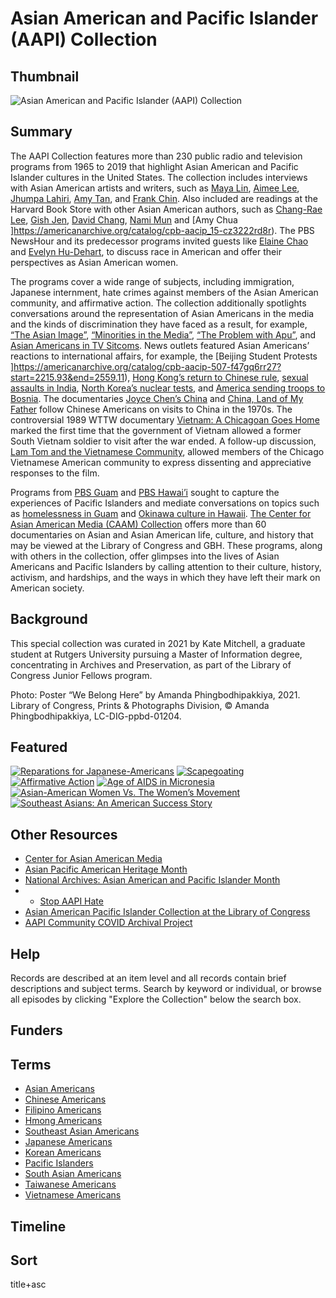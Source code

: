 # Asian American and Pacific Islander (AAPI) Collection 

## Thumbnail

![Asian American and Pacific Islander (AAPI) Collection](https://s3.amazonaws.com/americanarchive.org/special-collections/WeBelongHere.png "Asian American and Pacific Islander (AAPI) Collection")

## Summary 

The AAPI Collection features more than 230 public radio and television programs from 1965 to 2019 that highlight Asian American and Pacific Islander cultures in the United States. The collection includes interviews with Asian American artists and writers, such as [Maya Lin](https://americanarchive.org/catalog/cpb-aacip-75-56zw43qh?start=95.82&end=834.97), [Aimee Lee](https://americanarchive.org/catalog/cpb-aacip-b806e83ff47), [Jhumpa Lahiri](https://americanarchive.org/catalog/cpb-aacip-507-jd4pk07r91?start=2893.32&end=3380.46), [Amy Tan](https://americanarchive.org/catalog/cpb-aacip-525-6d5p844s2f?start=2553.84&end=2976.94), and [Frank Chin](https://americanarchive.org/catalog/cpb-aacip-581a617515c?start=46.63&end=587.53). Also included are readings at the Harvard Book Store with other Asian American authors, such as [Chang-Rae Lee](https://americanarchive.org/catalog/cpb-aacip_15-0z70v89k3d), [Gish Jen](https://americanarchive.org/catalog/cpb-aacip_15-bn9x05xd33), [David Chang](https://americanarchive.org/catalog/cpb-aacip_15-qf8jd4px5c), [Nami Mun](https://americanarchive.org/catalog/cpb-aacip_15-4j09w09032) and [Amy Chua ]https://americanarchive.org/catalog/cpb-aacip_15-cz3222rd8r). The PBS NewsHour and its predecessor programs invited guests like [Elaine Chao](https://americanarchive.org/catalog/cpb-aacip-507-2f7jq0t99k?start=1007.87&end=3220.26) and [Evelyn Hu-Dehart](https://americanarchive.org/catalog/cpb-aacip-507-1c1td9ns02?start=2711.57&end=3418.02), to discuss race in American and offer their perspectives as Asian American women. 

The programs cover a wide range of subjects, including immigration, Japanese internment, hate crimes against members of the Asian American community, and affirmative action. The collection additionally spotlights conversations around the representation of Asian Americans in the media and the kinds of discrimination they have faced as a result, for example, [“The Asian Image”](https://americanarchive.org/catalog/cpb-aacip-507-f18sb3xj41?start=2693.61&end=3309.57), [“Minorities in the Media”](https://americanarchive.org/catalog/cpb-aacip-15-47dr84v0?start=1172.79&end=1711), [“The Problem with Apu”](https://americanarchive.org/catalog/cpb-aacip-525-zw18k7679h?start=1097.48&end=1379.67), and [Asian Americans in TV Sitcoms](https://americanarchive.org/catalog/cpb-aacip-525-5717m05076?start=1111.34&end=1380.75). News outlets featured Asian Americans’ reactions to international affairs, for example, the [Beijing Student Protests ]https://americanarchive.org/catalog/cpb-aacip-507-f47gq6rr27?start=2215.93&end=2559.11), [Hong Kong’s return to Chinese rule](https://americanarchive.org/catalog/cpb-aacip-507-cr5n873m4s?start=891.5&end=1848.2), [sexual assaults in India](https://americanarchive.org/catalog/cpb-aacip-15-fx73t9dv8q?start=1980.13&end=2530.43), [North Korea’s nuclear tests](https://americanarchive.org/catalog/cpb-aacip-507-9k45q4s752?start=1256.96&end=1744.84), and [America sending troops to Bosnia](https://americanarchive.org/catalog/cpb-aacip-507-s17sn02080?start=781.74&end=1992.95). The documentaries [Joyce Chen’s China](https://americanarchive.org/catalog/cpb-aacip-15-x921c1tx91) and [China, Land of My Father](https://americanarchive.org/catalog/cpb-aacip_520-0p0wp9tx99) follow Chinese Americans on visits to China in the 1970s. The controversial 1989 WTTW documentary [Vietnam: A Chicagoan Goes Home](https://americanarchive.org/catalog/cpb-aacip-526-cn6xw48w4p) marked the first time that the government of Vietnam allowed a former South Vietnam soldier to visit after the war ended. A follow-up discussion, [Lam Tom and the Vietnamese Community](https://americanarchive.org/catalog/cpb-aacip-526-v97zk56v1p), allowed members of the Chicago Vietnamese American community to express dissenting and appreciative responses to the film. 

Programs from [PBS Guam](https://americanarchive.org/participating-orgs/1900) and [PBS Hawai’i](https://americanarchive.org/participating-orgs/1748) sought to capture the experiences of Pacific Islanders and mediate conversations on topics such as [homelessness in Guam](https://americanarchive.org/catalog/cpb-aacip_333-33rv191k) and [Okinawa culture in Hawaii](https://americanarchive.org/catalog/cpb-aacip_225-171vhkj3). [The Center for Asian American Media (CAAM) Collection](https://americanarchive.org/special_collections/caam-collection) offers more than 60 documentaries on Asian and Asian American life, culture, and history that may be viewed at the Library of Congress and GBH. These programs, along with others in the collection, offer glimpses into the lives of Asian Americans and Pacific Islanders by calling attention to their culture, history, activism, and hardships, and the ways in which they have left their mark on American society. 

## Background

This special collection was curated in 2021 by Kate Mitchell, a graduate student at Rutgers University pursuing a Master of Information degree, concentrating in Archives and Preservation, as part of the Library of Congress Junior Fellows program.

Photo: Poster “We Belong Here” by Amanda Phingbodhipakkiya, 2021. Library of Congress, Prints & Photographs Division, © Amanda Phingbodhipakkiya, LC-DIG-ppbd-01204.

## Featured

[![Reparations for Japanese-Americans](https://s3.amazonaws.com/americanarchive.org/special-collections/cpb-aacip_293-hx15m62n5s.jpg)](/catalog/cpb-aacip-293-hx15m62n5s?start=178.64&end=1033.57)
[![Scapegoating](https://s3.amazonaws.com/americanarchive.org/special-collections/cpb-aacip_507-tq5r786k70.jpg)](/catalog/cpb-aacip-507-tq5r786k70?start=2764.45&end=3443.27)
[![Affirmative Action](https://s3.amazonaws.com/americanarchive.org/special-collections/cpb-aacip_15-9bn9x30g.jpg)](/catalog/cpb-aacip_15-9bn9x30g)
[![Age of AIDS in Micronesia](https://s3.amazonaws.com/americanarchive.org/special-collections/cpb-aacip_333-773txjjt.jpg)](/catalog/cpb-aacip_333-773txjjt)
[![Asian-American Women Vs. The Women’s Movement](https://s3.amazonaws.com/americanarchive.org/special-collections/aapb_tile.png)](/catalog/cpb-aacip-28-4b2x34mw7s)
[![Southeast Asians: An American Success Story](https://s3.amazonaws.com/americanarchive.org/special-collections/cpb-aacip_221-644qrs3t.jpg)](/catalog/cpb-aacip_221-644qrs3t)

## Other Resources

- [Center for Asian American Media](https://caamedia.org/)
- [Asian Pacific American Heritage Month](https://asianpacificheritage.gov/)
- [National Archives: Asian American and Pacific Islander Month](https://www.archives.gov/news/topics/asian-pacific-american-heritage-month)
- - [Stop AAPI Hate](https://stopaapihate.org/)
- [Asian American Pacific Islander Collection at the Library of Congress](https://guides.loc.gov/asian-collections/asian-american-pacific-islander-collection)
- [AAPI Community COVID Archival Project](https://www.aapicovidarchive.org/)

## Help

Records are described at an item level and all records contain brief descriptions and subject terms. Search by keyword or individual, or browse all episodes by clicking "Explore the Collection" below the search box.

## Funders

## Terms

- [Asian Americans](https://americanarchive.org/catalog?q=%22This+item+is+part+of+the+Asian+Americans+section+of+the+AAPI+special+collection.%22&utf8=%E2%9C%93&f[access_types][]=online)
- [Chinese Americans](https://americanarchive.org/catalog?utf8=%E2%9C%93&f%5Baccess_types%5D%5B%5D=online&q=%22This+item+is+part+of+the+Chinese+Americans+section+of+the+AAPI+special+collection.%22)
- [Filipino Americans](https://americanarchive.org/catalog?utf8=%E2%9C%93&f%5Baccess_types%5D%5B%5D=online&q=%22This+item+is+part+of+the+Filipino+Americans+section+of+the+AAPI+special+collection.%22)
- [Hmong Americans](https://americanarchive.org/catalog?utf8=%E2%9C%93&f%5Baccess_types%5D%5B%5D=online&q=%22This+item+is+part+of+the+Hmong+Americans+section+of+the+AAPI+special+collection.%22)
- [Southeast Asian Americans](https://americanarchive.org/catalog?utf8=%E2%9C%93&f%5Baccess_types%5D%5B%5D=online&q=%22This+item+is+part+of+the+Southeast+Asian+Americans+section+of+the+AAPI+special+collection.%22)
- [Japanese Americans](https://americanarchive.org/catalog?utf8=%E2%9C%93&f%5Baccess_types%5D%5B%5D=online&q=%22This+item+is+part+of+the+Japanese+Americans+section+of+the+AAPI+special+collection.%22)
- [Korean Americans](https://americanarchive.org/catalog?utf8=%E2%9C%93&f%5Baccess_types%5D%5B%5D=online&q=%22This+item+is+part+of+the+Korean+Americans+section+of+the+AAPI+special+collection.%22)
- [Pacific Islanders](https://americanarchive.org/catalog?utf8=%E2%9C%93&f%5Baccess_types%5D%5B%5D=online&q=%22This+item+is+part+of+the+Pacific+Islanders+section+of+the+AAPI+special+collection.%22)
- [South Asian Americans](https://americanarchive.org/catalog?utf8=%E2%9C%93&f%5Baccess_types%5D%5B%5D=online&q=%22This+item+is+part+of+the+South+Asian+Americans+section+of+the+AAPI+special+collection.%22)
- [Taiwanese Americans](https://americanarchive.org/catalog?utf8=%E2%9C%93&f%5Baccess_types%5D%5B%5D=online&q=%22This+item+is+part+of+the+Taiwanese+Americans+section+of+the+AAPI+special+collection.%22)
- [Vietnamese Americans](https://americanarchive.org/catalog?utf8=%E2%9C%93&f%5Baccess_types%5D%5B%5D=online&q=%22This+item+is+part+of+the+Vietnamese+Americans+section+of+the+AAPI+special+collection.%22)

## Timeline

## Sort

title+asc
